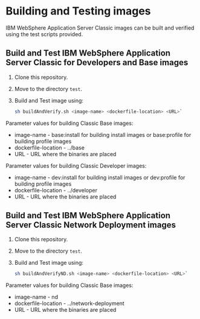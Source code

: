 # Building and Testing images 

IBM WebSphere Application Server Classic images can be built and verified using the test scripts provided.

## Build and Test IBM WebSphere Application Server Classic for Developers and Base images

1. Clone this repository.
2. Move to the directory `test`.
3. Build and Test image using:

    ```bash
    sh buildAndVerify.sh <image-name> <dockerfile-location> <URL>`
    ```

Parameter values for building Classic Base images:

* image-name - base:install for building install images or base:profile for building profile images
* dockerfile-location - ../base
* URL - URL where the binaries are placed

Parameter values for building Classic Developer images:
                                                  
* image-name - dev:install for building install images or dev:profile for building profile images
* dockerfile-location - ../developer                   
* URL - URL where the binaries are placed

## Build and Test IBM WebSphere Application Server Classic Network Deployment images

1. Clone this repository.
2. Move to the directory `test`.
3. Build and Test image using:

    ```bash
    sh buildAndVerifyND.sh <image-name> <dockerfile-location> <URL>`
    ```

Parameter values for building Classic Base images:

* image-name - nd
* dockerfile-location - ../network-deployment
* URL - URL where the binaries are placed


